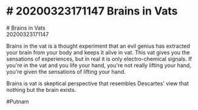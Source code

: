 # \# 20200323171147 Brains in Vats

\# Brains in Vats\
20200323171147

Brains in the vat is a thought experiment that an evil genius has extracted your brain from your body and keeps it alive in vat. This vat gives you the sensations of experiences, but in real it is only electro-chemical signals. If you're in the vat and you life your hand, you're not really lifting your hand, you're given the sensations of lifting your hand.

Brains is vat is skeptical perspective that resembles Descartes' view that nothing but the brain exists.

\#Putnam
